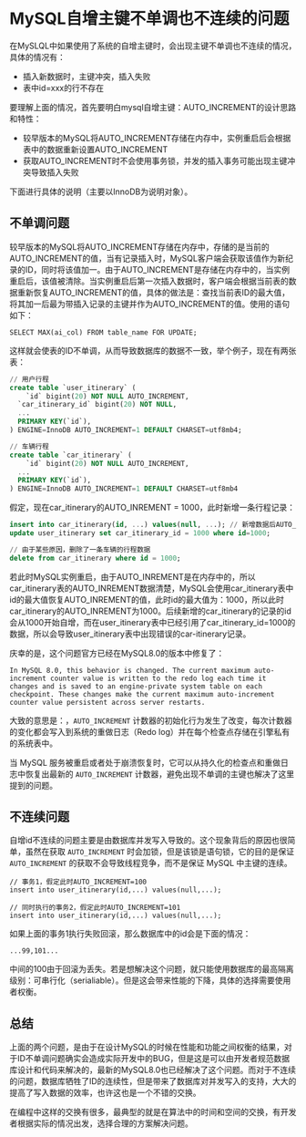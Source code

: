 # MySQL自增主键不单调也不连续的问题

在MySLQL中如果使用了系统的自增主键时，会出现主键不单调也不连续的情况，具体的情况有：

- 插入新数据时，主键冲突，插入失败
- 表中id=xxx的行不存在

要理解上面的情况，首先要明白mysql自增主键：AUTO_INCREMENT的设计思路和特性：

- 较早版本的MySQL将AUTO_INCREMENT存储在内存中，实例重启后会根据表中的数据重新设置AUTO_INCREMENT
- 获取AUTO_INCREMENT时不会使用事务锁，并发的插入事务可能出现主键冲突导致插入失败

下面进行具体的说明（主要以InnoDB为说明对象）。

## 不单调问题

较早版本的MySQL将AUTO_INCREMENT存储在内存中，存储的是当前的AUTO_INCREMENT的值，当有记录插入时，MySQL客户端会获取该值作为新纪录的ID，同时将该值加一。由于AUTO_INCREMENT是存储在内存中的，当实例重启后，该值被清除。当实例重启后第一次插入数据时，客户端会根据当前表的数据重新恢复AUTO_INCREMENT的值，具体的做法是：查找当前表ID的最大值，将其加一后最为带插入记录的主键并作为AUTO_INCREMENT的值。使用的语句如下：

```mysql
SELECT MAX(ai_col) FROM table_name FOR UPDATE;
```

这样就会使表的ID不单调，从而导致数据库的数据不一致，举个例子，现在有两张表：

```sql
// 用户行程
create table `user_itinerary` (
	`id` bigint(20) NOT NULL AUTO_INCREMENT,
  `car_itinerary_id` bigint(20) NOT NULL,
  ...
  PRIMARY KEY(`id`),
) ENGINE=InnoDB AUTO_INCREMENT=1 DEFAULT CHARSET=utf8mb4;

// 车辆行程
create table `car_itinerary` (
	`id` bigint(20) NOT NULL AUTO_INCREMENT,
  ...
  PRIMARY KEY(`id`),
) ENGINE=InnoDB AUTO_INCREMENT=1 DEFAULT CHARSET=utf8mb4
```

假定，现在car_itinerary的AUTO_INREMENT = 1000，此时新增一条行程记录：

```sql
insert into car_itinerary(id, ...) values(null, ...); // 新增数据后AUTO_INCREMENT = 10001
update user_itinerary set car_itinerary_id = 1000 where id=1000;

// 由于某些原因，删除了一条车辆的行程数据
delete from car_itinerary where id = 1000;
```

若此时MySQL实例重启，由于AUTO_INREMENT是在内存中的，所以car_itinerary表的AUTO_INREMENT数据清楚，MySQL会使用car_itinerary表中id的最大值恢复AUTO_INREMENT的值，此时id的最大值为：1000，所以此时car_itinerary的AUTO_INREMENT为1000。后续新增的car_itinerary的记录的id会从1000开始自增，而在user_itinerary表中已经引用了car_itinerary_id=1000的数据，所以会导致user_itinerary表中出现错误的car-itinerary记录。

庆幸的是，这个问题官方已经在MySQL8.0的版本中修复了：

```
In MySQL 8.0, this behavior is changed. The current maximum auto-increment counter value is written to the redo log each time it changes and is saved to an engine-private system table on each checkpoint. These changes make the current maximum auto-increment counter value persistent across server restarts.
```

大致的意思是：，`AUTO_INCREMENT` 计数器的初始化行为发生了改变，每次计数器的变化都会写入到系统的重做日志（Redo log）并在每个检查点存储在引擎私有的系统表中。

当 MySQL 服务被重启或者处于崩溃恢复时，它可以从持久化的检查点和重做日志中恢复出最新的 `AUTO_INCREMENT` 计数器，避免出现不单调的主键也解决了这里提到的问题。

## 不连续问题

自增id不连续的问题主要是由数据库并发写入导致的。这个现象背后的原因也很简单，虽然在获取 `AUTO_INCREMENT` 时会加锁，但是该锁是语句锁，它的目的是保证 `AUTO_INCREMENT` 的获取不会导致线程竞争，而不是保证 MySQL 中主键的连续。

```
// 事务1，假定此时AUTO_INCREMENT=100
insert into user_itinerary(id,...) values(null,...);

// 同时执行的事务2，假定此时AUTO_INCREMENT=101
insert into user_itinerary(id,...) values(null,...);
```

如果上面的事务1执行失败回滚，那么数据库中的id会是下面的情况：

```
...99,101...
```

中间的100由于回滚为丢失。若是想解决这个问题，就只能使用数据库的最高隔离级别：可串行化（serialiable）。但是这会带来性能的下降，具体的选择需要使用者权衡。

## 总结

上面的两个问题，是由于在设计MySQL的时候在性能和功能之间权衡的结果，对于ID不单调问题确实会造成实际开发中的BUG，但是这是可以由开发者规范数据库设计和代码来解决的，最新的MySQL8.0也已经解决了这个问题。而对于不连续的问题，数据库牺牲了ID的连续性，但是带来了数据库对并发写入的支持，大大的提高了写入数据的效率，也许这也是一个不错的交换。

在编程中这样的交换有很多，最典型的就是在算法中的时间和空间的交换，有开发者根据实际的情况出发，选择合理的方案解决问题。



